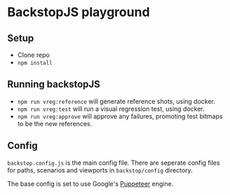# BackstopJS playground

## Setup

* Clone repo
* `npm install`

## Running backstopJS

* `npm run vreg:reference` will generate reference shots, using docker.
* `npm run vreg:test` will run a visual regression test, using docker.
* `npm run vreg:approve` will approve any failures, promoting test bitmaps to be the new references.

## Config

`backstop.config.js` is the main config file. There are seperate config files for paths, scenarios and viewports in `backstop/config` directory.

The base config is set to use Google's [Puppeteer](https://github.com/GoogleChrome/puppeteer) engine.
